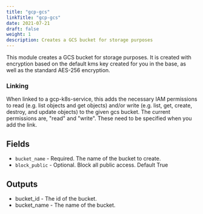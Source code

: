 ```yaml
---
title: "gcp-gcs"
linkTitle: "gcp-gcs"
date: 2021-07-21
draft: false
weight: 1
description: Creates a GCS bucket for storage purposes
---
```


This module creates a GCS bucket for storage purposes. It is created with encryption based on the default kms key
created for you in the base, as well as the standard AES-256 encryption.

### Linking

When linked to a gcp-k8s-service, this adds the necessary IAM permissions to read
(e.g. list objects and get objects) and/or write (e.g. list, get,
create, destroy, and update objects) to the given gcs bucket.
The current permissions are, "read" and "write". These need to be
specified when you add the link.


## Fields

- `bucket_name` - Required. The name of the bucket to create.
- `block_public` - Optional. Block all public access. Default True

## Outputs

- bucket_id - The id of the bucket.
- bucket_name - The name of the bucket.